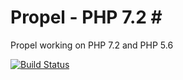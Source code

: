 # Propel - PHP 7.2 #

Propel working on PHP 7.2 and PHP 5.6

[![Build Status](https://travis-ci.com/SEOshop/Propel.png?branch=new-php72)](https://travis-ci.com/SEOshop/Propel)

